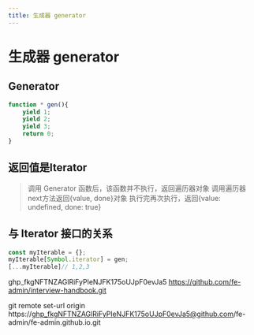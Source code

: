 ```yaml
---
title: 生成器 generator
---
```


# 生成器 generator
## Generator
```js
function * gen(){
	yield 1;
	yield 2;
	yield 3;
	return 0;
}
```
## 返回值是Iterator
> 调用 Generator 函数后，该函数并不执行，返回遍历器对象
调用遍历器next方法返回{value, done}对象
执行完再次执行，返回{value: undefined, done: true}

## 与 Iterator 接口的关系
```js
const myIterable = {};
myIterable[Symbol.iterator] = gen;
[...myIterable]// 1,2,3

```

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
https://github.com/fe-admin/interview-handbook.git 

git remote set-url origin   https://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@github.com/fe-admin/fe-admin.github.io.git
